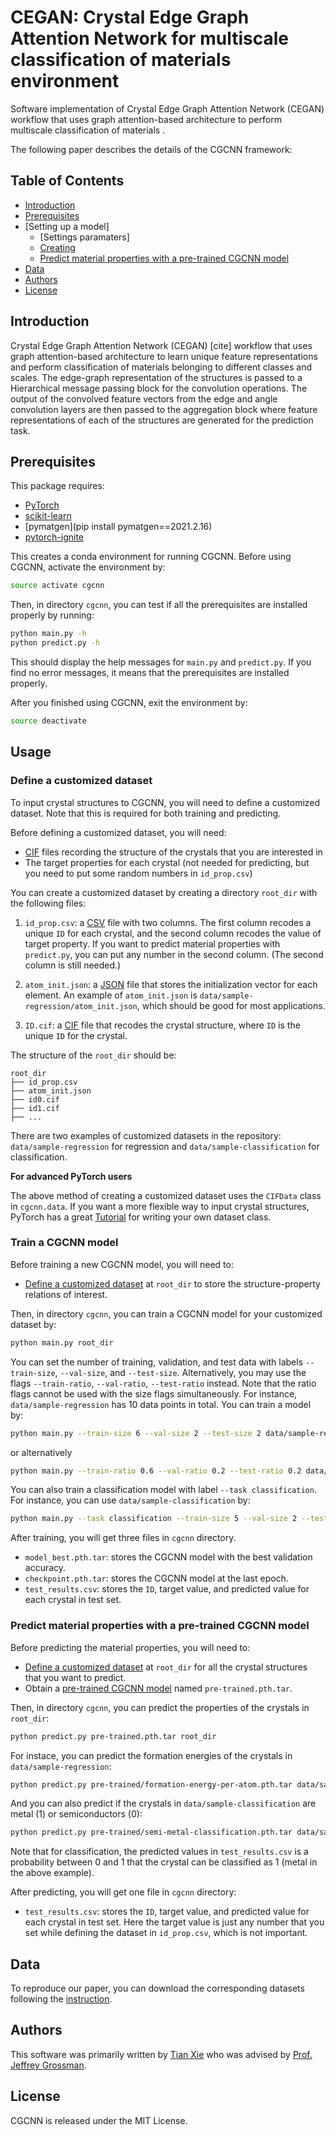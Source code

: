 # CEGAN: Crystal Edge Graph Attention Network for multiscale classification of materials environment


Software  implementation of Crystal Edge Graph Attention Network (CEGAN) workflow that uses graph attention-based architecture to  perform multiscale classification of materials .


The following paper describes the details of the CGCNN framework:



## Table of Contents

- [Introduction](#Introduction)
- [Prerequisites](#prerequisites)
- [Setting up a model]
  - [Settings paramaters]
  - [Creating ](#train-a-cgcnn-model)
  - [Predict material properties with a pre-trained CGCNN model](#predict-material-properties-with-a-pre-trained-cgcnn-model)
- [Data](#data)
- [Authors](#authors)
- [License](#license)

## Introduction
Crystal Edge Graph Attention Network (CEGAN) [cite] workflow that uses graph attention-based architecture to learn unique feature representations and perform classification of materials belonging to different classes and scales. The edge-graph representation of the structures is passed to a Hierarchical message passing block for the convolution operations. The output of the convolved feature vectors from the edge and angle convolution layers are then passed to the aggregation block  where feature representations of each of the structures are generated for the prediction task. 


##  Prerequisites

This package requires:

- [PyTorch](http://pytorch.org)
- [scikit-learn](http://scikit-learn.org/stable/)
- [pymatgen](pip install pymatgen==2021.2.16)
- [pytorch-ignite](https://pytorch.org/ignite/index.html)


This creates a conda environment for running CGCNN. Before using CGCNN, activate the environment by:

```bash
source activate cgcnn
```

Then, in directory `cgcnn`, you can test if all the prerequisites are installed properly by running:

```bash
python main.py -h
python predict.py -h
```

This should display the help messages for `main.py` and `predict.py`. If you find no error messages, it means that the prerequisites are installed properly.

After you finished using CGCNN, exit the environment by:

```bash
source deactivate
```

## Usage

### Define a customized dataset 

To input crystal structures to CGCNN, you will need to define a customized dataset. Note that this is required for both training and predicting. 

Before defining a customized dataset, you will need:

- [CIF](https://en.wikipedia.org/wiki/Crystallographic_Information_File) files recording the structure of the crystals that you are interested in
- The target properties for each crystal (not needed for predicting, but you need to put some random numbers in `id_prop.csv`)

You can create a customized dataset by creating a directory `root_dir` with the following files: 

1. `id_prop.csv`: a [CSV](https://en.wikipedia.org/wiki/Comma-separated_values) file with two columns. The first column recodes a unique `ID` for each crystal, and the second column recodes the value of target property. If you want to predict material properties with `predict.py`, you can put any number in the second column. (The second column is still needed.)

2. `atom_init.json`: a [JSON](https://en.wikipedia.org/wiki/JSON) file that stores the initialization vector for each element. An example of `atom_init.json` is `data/sample-regression/atom_init.json`, which should be good for most applications.

3. `ID.cif`: a [CIF](https://en.wikipedia.org/wiki/Crystallographic_Information_File) file that recodes the crystal structure, where `ID` is the unique `ID` for the crystal.

The structure of the `root_dir` should be:

```
root_dir
├── id_prop.csv
├── atom_init.json
├── id0.cif
├── id1.cif
├── ...
```

There are two examples of customized datasets in the repository: `data/sample-regression` for regression and `data/sample-classification` for classification. 

**For advanced PyTorch users**

The above method of creating a customized dataset uses the `CIFData` class in `cgcnn.data`. If you want a more flexible way to input crystal structures, PyTorch has a great [Tutorial](http://pytorch.org/tutorials/beginner/data_loading_tutorial.html#sphx-glr-beginner-data-loading-tutorial-py) for writing your own dataset class.

### Train a CGCNN model

Before training a new CGCNN model, you will need to:

- [Define a customized dataset](#define-a-customized-dataset) at `root_dir` to store the structure-property relations of interest.

Then, in directory `cgcnn`, you can train a CGCNN model for your customized dataset by:

```bash
python main.py root_dir
```

You can set the number of training, validation, and test data with labels `--train-size`, `--val-size`, and `--test-size`. Alternatively, you may use the flags `--train-ratio`, `--val-ratio`, `--test-ratio` instead. Note that the ratio flags cannot be used with the size flags simultaneously. For instance, `data/sample-regression` has 10 data points in total. You can train a model by:

```bash
python main.py --train-size 6 --val-size 2 --test-size 2 data/sample-regression
```
or alternatively
```bash
python main.py --train-ratio 0.6 --val-ratio 0.2 --test-ratio 0.2 data/sample-regression
```

You can also train a classification model with label `--task classification`. For instance, you can use `data/sample-classification` by:

```bash
python main.py --task classification --train-size 5 --val-size 2 --test-size 3 data/sample-classification
```

After training, you will get three files in `cgcnn` directory.

- `model_best.pth.tar`: stores the CGCNN model with the best validation accuracy.
- `checkpoint.pth.tar`: stores the CGCNN model at the last epoch.
- `test_results.csv`: stores the `ID`, target value, and predicted value for each crystal in test set.

### Predict material properties with a pre-trained CGCNN model

Before predicting the material properties, you will need to:

- [Define a customized dataset](#define-a-customized-dataset) at `root_dir` for all the crystal structures that you want to predict.
- Obtain a [pre-trained CGCNN model](pre-trained) named `pre-trained.pth.tar`.

Then, in directory `cgcnn`, you can predict the properties of the crystals in `root_dir`:

```bash
python predict.py pre-trained.pth.tar root_dir
```

For instace, you can predict the formation energies of the crystals in `data/sample-regression`:

```bash
python predict.py pre-trained/formation-energy-per-atom.pth.tar data/sample-regression
```

And you can also predict if the crystals in `data/sample-classification` are metal (1) or semiconductors (0):

```bash
python predict.py pre-trained/semi-metal-classification.pth.tar data/sample-classification
```

Note that for classification, the predicted values in `test_results.csv` is a probability between 0 and 1 that the crystal can be classified as 1 (metal in the above example).

After predicting, you will get one file in `cgcnn` directory:

- `test_results.csv`: stores the `ID`, target value, and predicted value for each crystal in test set. Here the target value is just any number that you set while defining the dataset in `id_prop.csv`, which is not important.

## Data

To reproduce our paper, you can download the corresponding datasets following the [instruction](data/material-data).

## Authors

This software was primarily written by [Tian Xie](http://txie.me) who was advised by [Prof. Jeffrey Grossman](https://dmse.mit.edu/faculty/profile/grossman). 

## License

CGCNN is released under the MIT License.



